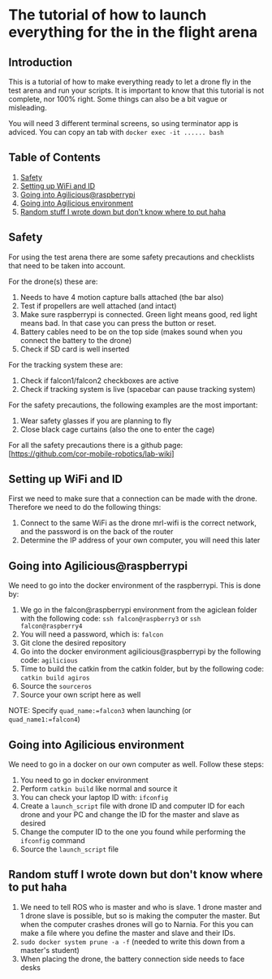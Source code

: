# The tutorial of how to launch everything for the in the flight arena

## Introduction
This is a tutorial of how to make everything ready to let a drone fly in the test arena and run your scripts. It is important to know that this tutorial is not complete, nor 100% right. Some things can also be a bit vague or misleading.

You will need 3 different terminal screens, so using terminator app is adviced. You can copy an tab with `docker exec -it ...... bash`

## Table of Contents
1. [Safety](#safety)
2. [Setting up WiFi and ID](#setting-up-wifi-and-id)
3. [Going into Agilicious@raspberrypi](#going-into-agiliciousraspberrypi)
4. [Going into Agilicious environment](#going-into-agilicious-environment)
5. [Random stuff I wrote down but don't know where to put haha](#random-stuff-i-wrote-down-but-dont-know-where-to-put-haha)

## Safety
For using the test arena there are some safety precautions and checklists that need to be taken into account. 

For the drone(s) these are:
1. Needs to have 4 motion capture balls attached (the bar also)
2. Test if propellers are well attached (and intact)
3. Make sure raspberrypi is connected. Green light means good, red light means bad. In that case you can press the button or reset.
4. Battery cables need to be on the top side (makes sound when you connect the battery to the drone)
5. Check if SD card is well inserted

For the tracking system these are:
1. Check if falcon1/falcon2 checkboxes are active
2. Check if tracking system is live (spacebar can pause tracking system)

For the safety precautions, the following examples are the most important:
1. Wear safety glasses if you are planning to fly
2. Close black cage curtains (also the one to enter the cage)

For all the safety precautions there is a github page: [https://github.com/cor-mobile-robotics/lab-wiki]

## Setting up WiFi and ID
First we need to make sure that a connection can be made with the drone. Therefore we need to do the following things:
1. Connect to the same WiFi as the drone
  mrl-wifi is the correct network, and the password is on the back of the router
2. Determine the IP address of your own computer, you will need this later

## Going into Agilicious@raspberrypi
We need to go into the docker environment of the raspberrypi. This is done by:
1. We go in the falcon@raspberrypi environment from the agiclean folder with the following code: `ssh falcon@raspberry3` or `ssh falcon@raspberry4`
2. You will need a password, which is: `falcon`
3. Git clone the desired repository
4. Go into the docker environment agilicious@raspberrypi by the following code: `agilicious`
5. Time to build the catkin from the catkin folder, but by the following code: `catkin build agiros`
6. Source the `sourceros`
7. Source your own script here as well

NOTE: Specify `quad_name:=falcon3` when launching (or `quad_name1:=falcon4`)

## Going into Agilicious environment
We need to go in a docker on our own computer as well. Follow these steps:
1. You need to go in docker environment
2. Perform `catkin build` like normal and source it
3. You can check your laptop ID with: `ifconfig`
4. Create a `launch_script` file with drone ID and computer ID for each drone and your PC and change the ID for the master and slave as desired
5. Change the computer ID to the one you found while performing the `ifconfig` command
6. Source the `launch_script` file 

## Random stuff I wrote down but don't know where to put haha
1. We need to tell ROS who is master and who is slave. 1 drone master and 1 drone slave is possible, but so is making the computer the master. But when the computer crashes drones will go to Narnia. For this you can make a file where you define the master and slave and their IDs.
3. `sudo docker system prune -a -f` (needed to write this down from a master's student)
4. When placing the drone, the battery connection side needs to face desks
